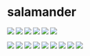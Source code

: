 # salamander

![](https://img.shields.io/badge/pypi-slmndr-green)
![](https://img.shields.io/pypi/dm/slmndr?color=green&label=downloads%20per%20month)
![](https://img.shields.io/pypi/status/slmndr)
![](https://img.shields.io/pypi/pyversions/slmndr?color=green)
![](https://img.shields.io/pypi/v/slmndr?color=green&label=latest%20release)
![](https://img.shields.io/pypi/l/slmndr?color=green)


![](https://img.shields.io/badge/github-salamander-green)
![](https://img.shields.io/github/issues-raw/bitpigeon/salamander?color=red&label=open%20issues)
![](https://img.shields.io/github/issues-pr-raw/bitpigeon/salamander?color=red&label=open%20pull%20requests)
![](https://img.shields.io/github/issues-closed-raw/bitpigeon/salamander?color=green&label=closed%20issues)
![](https://img.shields.io/github/issues-pr-closed-raw/bitpigeon/salamander?color=green&label=closed%20pull%20requests)
![](https://img.shields.io/github/commits-since/bitpigeon/salamander/latest?color=green&label=commits%20since%20latest%20release)
![](https://img.shields.io/github/contributors/bitpigeon/salamander?color=green)
![](https://img.shields.io/github/stars/bitpigeon/salamander?color=green)
![](https://img.shields.io/github/downloads/bitpigeon/salamander/total?color=green)
